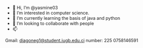 - 👋 Hi, I’m @yasmine03
- 👀 I’m interested in computer science.
- 🌱 I’m currently learning the basis of java and python
- 💞️ I’m looking to collaborate with people
- 📫 

Gmail: diagoneg1@student.iugb.edu.ci 
 number: 225 0758146591
<!---
yasmine03/yasmine03 is a ✨ special ✨ repository because its `README.md` (this file) appears on your GitHub profile.
You can click the Preview link to take a look at your changes.
--->

